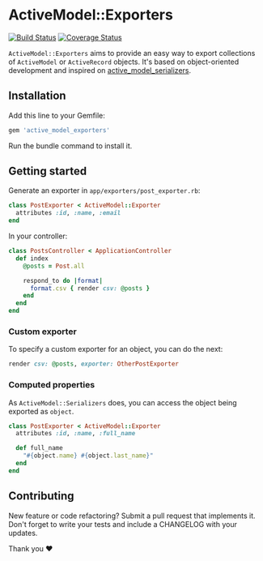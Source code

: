 # ActiveModel::Exporters
[![Build Status](https://travis-ci.org/alejandrogutierrez/active_model_exporters.png?branch=master)](https://travis-ci.org/alejandrogutierrez/active_model_exporters) [![Coverage Status](https://coveralls.io/repos/alejandrogutierrez/active_model_exporters/badge.png)](https://coveralls.io/r/alejandrogutierrez/active_model_exporters)

`ActiveModel::Exporters` aims to provide an easy way to export
collections of `ActiveModel` or `ActiveRecord` objects.
It's based on object-oriented development and inspired on
[active_model_serializers](https://github.com/rails-api/active_model_serializers).

## Installation

Add this line to your Gemfile:
```ruby
gem 'active_model_exporters'
```
Run the bundle command to install it.

## Getting started

Generate an exporter in `app/exporters/post_exporter.rb`:
```ruby
class PostExporter < ActiveModel::Exporter
  attributes :id, :name, :email
end
```

In your controller:
```ruby
class PostsController < ApplicationController
  def index
    @posts = Post.all

    respond_to do |format|
      format.csv { render csv: @posts }
    end
  end
end
```

### Custom exporter
To specify a custom exporter for an object, you can do the next:
```ruby
render csv: @posts, exporter: OtherPostExporter
```

### Computed properties
As `ActiveModel::Serializers` does, you can access the object being exported as `object`.
```ruby
class PostExporter < ActiveModel::Exporter
  attributes :id, :name, :full_name

  def full_name
    "#{object.name} #{object.last_name}"
  end
end
```

## Contributing

New feature or code refactoring? Submit a pull request that implements it. Don't forget to write your tests and include a CHANGELOG with your updates.

Thank you :heart:
